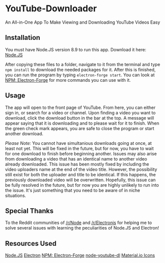 # YouTube-Downloader

An All-in-One App To Make Viewing and Downloading YouTube Videos Easy

## Installation

You must have Node.JS version 8.9 to run this app. Download it here: [Node.JS](https://nodejs.org/en/)

After copying these files to a folder, navigate to it from the terminal and type `npm install` to download the needed packages for it. After this is finished, you can run the program by typing `electron-forge start`. You can look at [NPM: Electron-Forge](https://www.npmjs.com/package/electron-forge) for more commands you can use with it.

## Usage

The app will open to the front page of YouTube. From here, you can either sign in, or search for a video or channel. Upon finding a video you want to download, click the download button in the bar at the top. A message will appear saying that it is downloading and to please wait for it to finish. When the green check mark appears, you are safe to close the program or start another download.

*Please Note:*
You cannot have simultanious downloads going at once, at least not yet. This will be fixed in the future, but for now, you have to wait for one download to finish before beginning another. Issues may also arise from downloading a video that has an identical name to another video already downloaded. This issue has been mostly fixed by including the video uploaders name at the end of the video title. However, the possibility still exist for both the uploader and title to be identical. If this happens, the previously downloaded video will be overwritten. Hopefully, this issue can be fully resolved in the future, but for now you are highly unlikely to run into the issue. It's just something that you need to be aware of in niche situations.

## Special Thanks

To the Reddit communities of [/r/Node](https://www.reddit.com/r/node/) and [/r/Electronjs](https://www.reddit.com/r/electronjs/) for helping me to solve several issues with learning the peculiarities of Node.JS and Electron!

## Resources Used

[Node.JS](https://nodejs.org/en/)
[Electron](https://electron.atom.io/)
[NPM: Electron-Forge](https://www.npmjs.com/package/electron-forge)
[node-youtube-dl](https://github.com/przemyslawpluta/node-youtube-dl)
[Material.io Icons](https://material.io/icons/)
